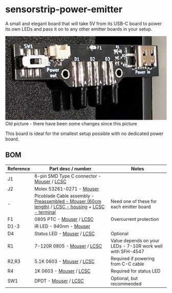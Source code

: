 # sensorstrip-power-emitter

A small and elegant board that will take 5V from its USB-C board to power its own LEDs and pass it on to any other emitter boards in your setup.

![Image of power-emitter board](/resources/power-emitter.jpg)
Old picture - there have been some changes since this picture

This board is ideal for the smallest setup possible with no dedicated power board.

## BOM

| Reference | Part desc / number | Notes |
|----------|-------------|-------|
| J1 | 6-pin SMD Type C connector - [Mouser](https://www.mouser.co.uk/ProductDetail/GCT/USB4135-GF-A?qs=Li%252BoUPsLEnt6HRo6RUvaXA%3D%3D) / [LCSC](https://lcsc.com/product-detail/USB-Connectors_DEALON-USB-TYPE-C-007_C2927027.html) |  |
| J2 | Molex 53261-0271  - [Mouser](https://www.mouser.com/ProductDetail/Molex/53261-0271?qs=%252B72YyncTwW%252B8%252BBjraxGf3A%3D%3D) | |
| - | Picoblade Cable assembly - [Preassembled - Mouser (60cm length)](https://www.mouser.com/ProductDetail/Molex/15134-0206?qs=F%2F1Z9SgJL%252BXkfyBT%252BHsQcw%3D%3D) / [LCSC - housing](https://www.lcsc.com/product-detail/_MOLEX-_C293613.html) + [LCSC - terminal](https://www.lcsc.com/product-detail/_MOLEX-_C259763.html) | Need one of these for each emitter board |
| F1 | 0805 PTC - [Mouser](https://www.mouser.com/ProductDetail/Murata-Electronics/PRG21BC0R2MM1RA?qs=makukexe9nzHJ%252Bvxp0S09w%3D%3D) / [LCSC](https://www.lcsc.com/product-detail/_Murata-Electronics-_C184863.html) | Overcurrent protection |
| D1-3 | IR LED - 940nm - [Mouser](https://www.mouser.com/ProductDetail/720-SFH4547) |  |
| D4 | Status LED - [Mouser](https://www.mouser.co.uk/ProductDetail/Wurth-Elektronik/150060GS75000?qs=LlUlMxKIyB0UYkq5lDO8nA%3D%3D) / [LCSC](https://www.lcsc.com/product-detail/Light-Emitting-Diodes-LED_Everlight-Elec-19-217-GHC-YR1S2-3T_C72043.html) | Optional |
| R1 | 7-120R 0805 - [Mouser](https://www.mouser.com/ProductDetail/YAGEO/RC0805FR-0710RL?qs=8Y8p%252BasKcI5T5bn0nqNRsw%3D%3D) / [LCSC](https://www.lcsc.com/product-detail/Chip-Resistor-Surface-Mount_YAGEO-RC0805FR-0710RL_C96347.html) | Value depends on your LEDs - 7-10R work well with SFH-4547 |
| R2,R3 | 5.1K 0603 - [Mouser](https://www.mouser.com/ProductDetail/Panasonic/ERJ-3EKF5101V?qs=MVjVSMjNRMqhyossZ5oXsQ%3D%3D) / [LCSC](https://lcsc.com/product-detail/Chip-Resistor-Surface-Mount_PANASONIC-ERJ3EKF5101V_C123727.html) | Required if powering from C-C cable |
| R4 | 1K 0603 - [Mouser](https://www.mouser.co.uk/ProductDetail/Panasonic/ERJ-3EKF1001V?qs=H7k1u0Mp9JTM8yQxOuvoDg%3D%3D) / [LCSC](https://www.lcsc.com/product-detail/Chip-Resistor-Surface-Mount_YAGEO-RC0603FR-071KL_C22548.html) | Required for status LED |
| SW1 | DPDT - [Mouser](https://www.mouser.co.uk/ProductDetail/CK/JS202011SCQN?qs=LgMIjt8LuD95JYWxZ7NvZA%3D%3D) / [LCSC](https://lcsc.com/product-detail/Slide-Switches_C-K-JS202011SCQN_C221666.html) | Optional, but recommended |
